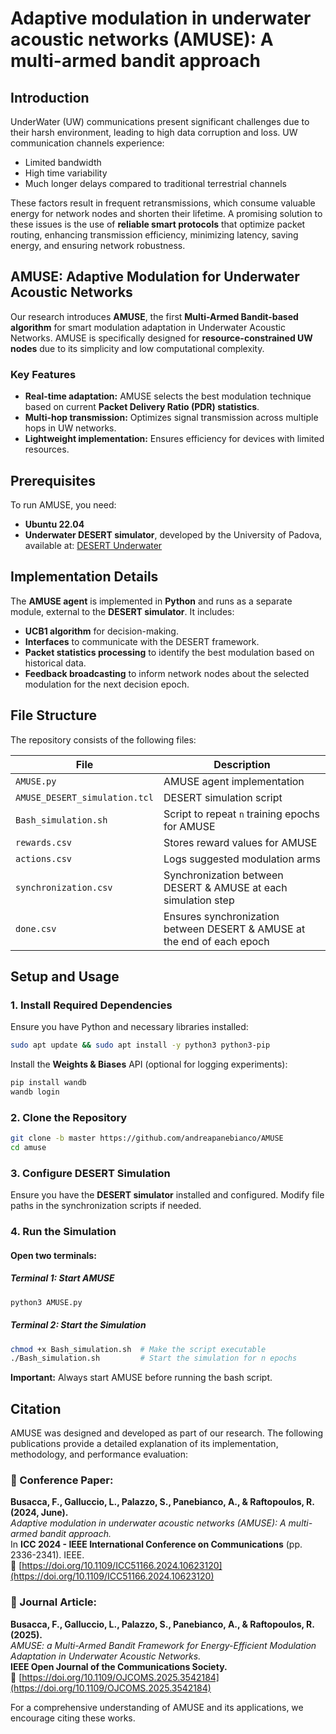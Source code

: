 # Adaptive modulation in underwater acoustic networks (AMUSE): A multi-armed bandit approach

## Introduction
UnderWater (UW) communications present significant challenges due to their harsh environment, leading to high data corruption and loss. UW communication channels experience:
- Limited bandwidth
- High time variability
- Much longer delays compared to traditional terrestrial channels

These factors result in frequent retransmissions, which consume valuable energy for network nodes and shorten their lifetime. A promising solution to these issues is the use of **reliable smart protocols** that optimize packet routing, enhancing transmission efficiency, minimizing latency, saving energy, and ensuring network robustness.

## AMUSE: Adaptive Modulation for Underwater Acoustic Networks
Our research introduces **AMUSE**, the first **Multi-Armed Bandit-based algorithm** for smart modulation adaptation in Underwater Acoustic Networks. AMUSE is specifically designed for **resource-constrained UW nodes** due to its simplicity and low computational complexity.

### Key Features
- **Real-time adaptation:** AMUSE selects the best modulation technique based on current **Packet Delivery Ratio (PDR) statistics**.
- **Multi-hop transmission:** Optimizes signal transmission across multiple hops in UW networks.
- **Lightweight implementation:** Ensures efficiency for devices with limited resources.

## Prerequisites
To run AMUSE, you need:
- **Ubuntu 22.04**
- **Underwater DESERT simulator**, developed by the University of Padova, available at: [DESERT Underwater](https://desert-underwater.dei.unipd.it/)

## Implementation Details
The **AMUSE agent** is implemented in **Python** and runs as a separate module, external to the **DESERT simulator**. It includes:
- **UCB1 algorithm** for decision-making.
- **Interfaces** to communicate with the DESERT framework.
- **Packet statistics processing** to identify the best modulation based on historical data.
- **Feedback broadcasting** to inform network nodes about the selected modulation for the next decision epoch.

## File Structure
The repository consists of the following files:

| File                          | Description |
|--------------------------------|-------------|
| `AMUSE.py`                     | AMUSE agent implementation |
| `AMUSE_DESERT_simulation.tcl`  | DESERT simulation script |
| `Bash_simulation.sh`           | Script to repeat `n` training epochs for AMUSE |
| `rewards.csv`                  | Stores reward values for AMUSE |
| `actions.csv`                  | Logs suggested modulation arms |
| `synchronization.csv`          | Synchronization between DESERT & AMUSE at each simulation step |
| `done.csv`                     | Ensures synchronization between DESERT & AMUSE at the end of each epoch |

## Setup and Usage
### 1. Install Required Dependencies
Ensure you have Python and necessary libraries installed:
```bash
sudo apt update && sudo apt install -y python3 python3-pip
```

Install the **Weights & Biases** API (optional for logging experiments):
```bash
pip install wandb
wandb login
```

### 2. Clone the Repository
```bash
git clone -b master https://github.com/andreapanebianco/AMUSE
cd amuse
```

### 3. Configure DESERT Simulation
Ensure you have the **DESERT simulator** installed and configured. Modify file paths in the synchronization scripts if needed.

### 4. Run the Simulation
#### Open two terminals:
##### **Terminal 1: Start AMUSE**
```bash
python3 AMUSE.py
```
##### **Terminal 2: Start the Simulation**
```bash
chmod +x Bash_simulation.sh  # Make the script executable
./Bash_simulation.sh         # Start the simulation for n epochs
```
**Important:** Always start AMUSE before running the bash script.

## Citation
AMUSE was designed and developed as part of our research. The following publications provide a detailed explanation of its implementation, methodology, and performance evaluation:

### 📌 Conference Paper:
**Busacca, F., Galluccio, L., Palazzo, S., Panebianco, A., & Raftopoulos, R. (2024, June).**  
*Adaptive modulation in underwater acoustic networks (AMUSE): A multi-armed bandit approach.*  
In **ICC 2024 - IEEE International Conference on Communications** (pp. 2336-2341). IEEE.  
🔗 [https://doi.org/10.1109/ICC51166.2024.10623120](https://doi.org/10.1109/ICC51166.2024.10623120)  

### 📌 Journal Article:
**Busacca, F., Galluccio, L., Palazzo, S., Panebianco, A., & Raftopoulos, R. (2025).**  
*AMUSE: a Multi-Armed Bandit Framework for Energy-Efficient Modulation Adaptation in Underwater Acoustic Networks.*  
**IEEE Open Journal of the Communications Society.**  
🔗 [https://doi.org/10.1109/OJCOMS.2025.3542184](https://doi.org/10.1109/OJCOMS.2025.3542184)  

For a comprehensive understanding of AMUSE and its applications, we encourage citing these works.

